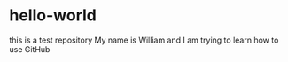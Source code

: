 # hello-world
this is a test repository
My name is William and I am trying to learn how to use GitHub

